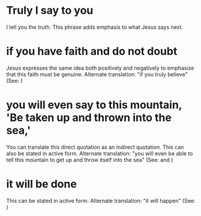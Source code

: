 
# Truly I say to you
I tell you the truth. This phrase adds emphasis to what Jesus says next.

# if you have faith and do not doubt
Jesus expresses the same idea both positively and negatively to emphasize that this faith must be genuine. Alternate translation: "if you truly believe" (See: )

# you will even say to this mountain, 'Be taken up and thrown into the sea,'
You can translate this direct quotation as an indirect quotation. This can also be stated in active form. Alternate translation: "you will even be able to tell this mountain to get up and throw itself into the sea" (See:  and )

# it will be done
This can be stated in active form. Alternate translation: "it will happen" (See: )